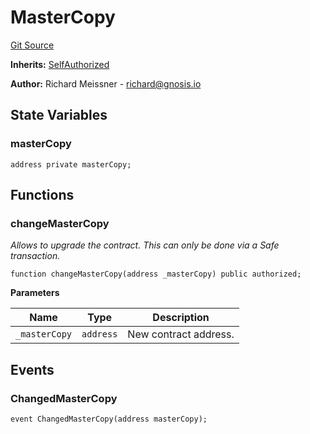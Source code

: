 # MasterCopy
[Git Source](https://github.com/maticnetwork/contracts/blob/155f729fd8db0676297384375468d4d45b8aa44e/contracts/common/gnosis/GnosisSafe.sol)

**Inherits:**
[SelfAuthorized](/contracts/common/gnosis/GnosisSafe.sol/contract.SelfAuthorized.md)

**Author:**
Richard Meissner - <richard@gnosis.io>


## State Variables
### masterCopy

```solidity
address private masterCopy;
```


## Functions
### changeMasterCopy

*Allows to upgrade the contract. This can only be done via a Safe transaction.*


```solidity
function changeMasterCopy(address _masterCopy) public authorized;
```
**Parameters**

|Name|Type|Description|
|----|----|-----------|
|`_masterCopy`|`address`|New contract address.|


## Events
### ChangedMasterCopy

```solidity
event ChangedMasterCopy(address masterCopy);
```

